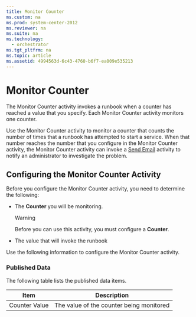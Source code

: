 ```yaml
---
title: Monitor Counter
ms.custom: na
ms.prod: system-center-2012
ms.reviewer: na
ms.suite: na
ms.technology: 
  - orchestrator
ms.tgt_pltfrm: na
ms.topic: article
ms.assetid: 4994563d-6c43-4760-b6f7-ea009e535213
---
```

# Monitor Counter
The Monitor Counter activity invokes a runbook when a counter has reached a value that you specify. Each Monitor Counter activity monitors one counter.

Use the Monitor Counter activity to monitor a counter that counts the number of times that a runbook has attempted to start a service. When that number reaches the number that you configure in the Monitor Counter activity, the Monitor Counter activity can invoke a [Send Email](./Send-Email.md) activity to notify an administrator to investigate the problem.

## Configuring the Monitor Counter Activity
Before you configure the Monitor Counter activity, you need to determine the following:

-   The **Counter** you will be monitoring.

    > [!WARNING]
    > Before you can use this activity, you must configure a **Counter**.

-   The value that will invoke the runbook

Use the following information to configure the Monitor Counter activity.

### Published Data
The following table lists the published data items.

|Item|Description|
|--------|---------------|
|Counter Value|The value of the counter being monitored|


